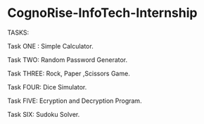 # CognoRise-InfoTech-Internship
TASKS:

Task ONE : Simple Calculator.

Task TWO: Random Password Generator.

Task THREE: Rock, Paper ,Scissors Game.

Task FOUR: Dice Simulator.

Task FIVE: Ecryption and Decryption Program.

Task SIX: Sudoku Solver.
